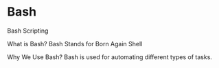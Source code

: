 # Bash
Bash Scripting

What is Bash?
Bash Stands for Born Again Shell

Why We Use Bash?
Bash is used for automating different types of tasks.


